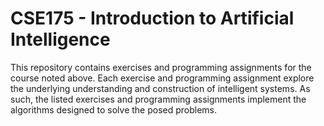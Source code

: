 # CSE175 - Introduction to Artificial Intelligence

This repository contains exercises and programming assignments for the course noted above. Each exercise and programming assignment explore the underlying understanding and construction of intelligent systems. As such, the listed exercises and programming assignments implement the algorithms designed to solve the posed problems.
